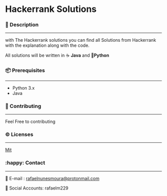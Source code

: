 # Hackerrank Solutions

### :page_facing_up: Description

---

with The Hackerrank solutions you can find all Solutions from Hackerrank with the explanation along with the code.

All solutions will be written in :coffee: **Java**  and :snake:**Python**




### :package: Prerequisites

---

- Python 3.x
- Java 






### :busts_in_silhouette: Contributing

---

Feel Free to contributing



### :copyright: Licenses

---

[Mit](/LICENSE) 



### :happy: Contact

---

:email: E-mail : rafaelnunesmoura@protonmail.com

:tada: Social Accounts: rafaelm229